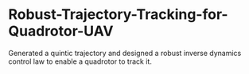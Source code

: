 # Robust-Trajectory-Tracking-for-Quadrotor-UAV
Generated a quintic trajectory and designed a robust inverse dynamics control law to enable a quadrotor to track it.
